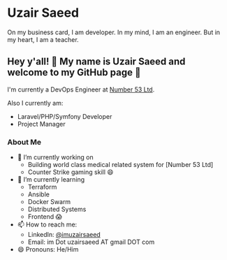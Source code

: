 # Uzair Saeed
On my business card, I am developer. In my mind, I am an engineer. But in my heart, I am a teacher.

## Hey y'all! 🤠 My name is Uzair Saeed and welcome to my GitHub page 👋

I'm currently a DevOps Engineer at [Number 53 Ltd](https://services.gov.im/ded/services/companiesregistry/viewcompany.iom?Id=TeOp2idU%2bGvwvYaWQGajow%3d%3d). 

Also I currently am:
- Laravel/PHP/Symfony Developer
- Project Manager

### About Me

* 🔭 I’m currently working on
    * Building world class medical related system for [Number 53 Ltd]
    * Counter Strike gaming skill 😄 
* 🌱 I’m currently learning
    * Terraform
    * Ansible
    * Docker Swarm
    * Distributed Systems
    * Frontend 😱
* 📫 How to reach me:
    * LinkedIn: [@imuzairsaeed](https://www.linkedin.com/in/iamuzairsaeed/)
    * Email: im Dot uzairsaeed AT gmail DOT com
* 😄 Pronouns: He/Him

